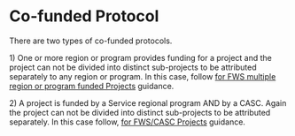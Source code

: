# Co-funded Protocol

There are two types of co-funded protocols. 

1\) One or more region or program provides funding for a project and the project can not be divided into distinct sub-projects to be attributed separately to any region or program.  In this case, follow [for FWS multiple region or program funded Projects](for-multi-lcc-projects.md) guidance.

2\) A project is funded by a Service regional program AND by a CASC.  Again the project can not be divided into distinct sub-projects to be attributed separately.  In this case follow, [for FWS/CASC Projects](for-lcccasc-projects.md) guidance.





